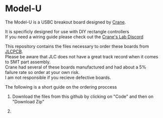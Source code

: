 # Model-U

The Model-U is a USBC breakout board designed by [Crane](https://github.com/Crane1195).  

It is specificly designed for use with DIY rectangle controllers  
If you need a wiring guide please check out the [Crane's Lab Discord](https://discord.com/invite/S3qgZWD)

This repository contains the files necessary to order these boards from [JLCPCB](https://jlcpcb.com/).  
Please be aware that JLC does not have a great track record when it comes to SMT part assembly.  
Crane had several of these boards manufactured and had about a 5% failure rate so order at your own risk.  
I am not responsible if you recieve defective boards.

The following is a short guide on the ordering proccess  

1. Download the files from this github by clicking on "Code" and then on "Download Zip"  
[](https://github.com/HTangl/Model-U/blob/main/JLC%20Ordering%20Guide%20Pics/Step%2000.png?raw=true)  

2. 
